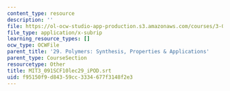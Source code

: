 ```yaml
---
content_type: resource
description: ''
file: https://ol-ocw-studio-app-production.s3.amazonaws.com/courses/3-091sc-introduction-to-solid-state-chemistry-fall-2010/f95150f9d84359cc3334677f3148f2e3_MIT3_091SCF10lec29_iPOD.srt
file_type: application/x-subrip
learning_resource_types: []
ocw_type: OCWFile
parent_title: '29. Polymers: Synthesis, Properties & Applications'
parent_type: CourseSection
resourcetype: Other
title: MIT3_091SCF10lec29_iPOD.srt
uid: f95150f9-d843-59cc-3334-677f3148f2e3
---
```

